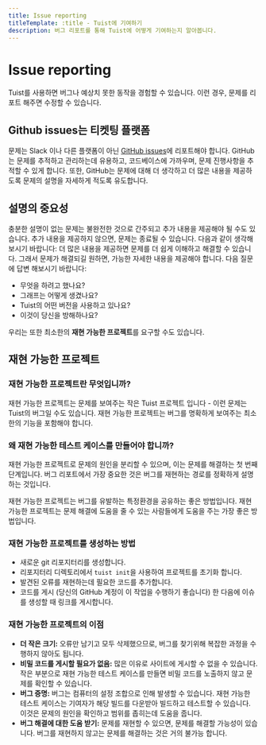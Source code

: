 ```yaml
---
title: Issue reporting
titleTemplate: :title - Tuist에 기여하기
description: 버그 리포트를 통해 Tuist에 어떻게 기여하는지 알아봅니다.
---
```


<h1 id="issue-reporting">Issue reporting</h1>

Tuist를 사용하면 버그나 예상치 못한 동작을 경험할 수 있습니다.
이런 경우, 문제를 리포트 해주면 수정할 수 있습니다.

<h2 id="github-issues-is-our-ticketing-platform">Github issues는 티켓팅 플랫폼</h2>

문제는 Slack 이나 다른 플랫폼이 아닌  [GitHub issues](https://github.com/tuist/tuist/issues)에 리포트해야 합니다. GitHub는 문제를 추적하고 관리하는데 유용하고, 코드베이스에 가까우며, 문제 진행사항을 추적할 수 있게 합니다. 또한, GitHub는 문제에 대해 더 생각하고 더 많은 내용을 제공하도록 문제의 설명을 자세하게 적도록 유도합니다.

<h2 id="context-is-crucial">설명의 중요성</h2>

충분한 설명이 없는 문제는 불완전한 것으로 간주되고 추가 내용을 제공해야 될 수도 있습니다. 추가 내용을 제공하지 않으면, 문제는 종료될 수 있습니다. 다음과 같이 생각해보시기 바랍니다: 더 많은 내용을 제공하면 문제를 더 쉽게 이해하고 해결할 수 있습니다. 그래서 문제가 해결되길 원하면, 가능한 자세한 내용을 제공해야 합니다. 다음 질문에 답변 해보시기 바랍니다:

- 무엇을 하려고 했나요?
- 그래프는 어떻게 생겼나요?
- Tuist의 어떤 버전을 사용하고 있나요?
- 이것이 당신을 방해하나요?

우리는 또한 최소한의 **재현 가능한 프로젝트**를 요구할 수도 있습니다.

<h2 id="reproducible-project">재현 가능한 프로젝트</h2>

<h3 id="what-is-a-reproducible-project">재현 가능한 프로젝트란 무엇입니까?</h3>

재현 가능한 프로젝트는 문제를 보여주는 작은 Tuist 프로젝트 입니다 - 이런 문제는 Tuist의 버그일 수도 있습니다. 재현 가능한 프로젝트는 버그를 명확하게 보여주는 최소한의 기능을 포함해야 합니다.

<h3 id="why-should-you-create-a-reproducible-test-case">왜 재현 가능한 테스트 케이스를 만들어야 합니까?</h3>

재현 가능한 프로젝트로 문제의 원인을 분리할 수 있으며, 이는 문제를 해결하는 첫 번째 단계입니다. 버그 리포트에서 가장 중요한 것은 버그를 재현하는 경로를 정확하게 설명하는 것입니다.

재현 가능한 프로젝트는 버그를 유발하는 특정환경을 공유하는 좋은 방법입니다. 재현 가능한 프로젝트는 문제 해결에 도움을 줄 수 있는 사람들에게 도움을 주는 가장 좋은 방법입니다.

<h3 id="steps-to-create-a-reproducible-project">재현 가능한 프로젝트를 생성하는 방법</h3>

- 새로운 git 리포지터리를 생성합니다.
- 리포지터리 디렉토리에서 `tuist init`을 사용하여 프로젝트를 초기화 합니다.
- 발견된 오류를 재현하는데 필요한 코드를 추가합니다.
- 코드를 게시 (당신의 GitHub 계정이 이 작업을 수행하기 좋습니다) 한 다음에 이슈를 생성할 때 링크를 게시합니다.

<h3 id="benefits-of-reproducible-projects">재현 가능한 프로젝트의 이점</h3>

- **더 작은 크기:** 오류만 남기고 모두 삭제했으므로, 버그를 찾기위해 복잡한 과정을 수행하지 않아도 됩니다.
- **비밀 코드를 게시할 필요가 없음:** 많은 이유로 사이트에 게시할 수 없을 수 있습니다. 작은 부분으로 재현 가능한 테스트 케이스를 만들면 비밀 코드를 노출하지 않고 문제를 확인할 수 있습니다.
- **버그 증명:** 버그는 컴퓨터의 설정 조합으로 인해 발생할 수 있습니다. 재현 가능한 테스트 케이스는 기여자가 해당 빌드를 다운받아 빌드하고 테스트할 수 있습니다. 이것은 문제의 원인을 확인하고 범위를 좁히는데 도움을 줍니다.
- **버그 해결에 대한 도움 받기:** 문제를 재현할 수 있으면, 문제를 해결할 가능성이 있습니다. 버그를 재현하지 않고는 문제를 해결하는 것은 거의 불가능 합니다.
